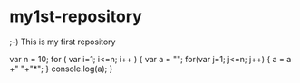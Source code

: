 # my1st-repository
;-)
This is my first repository

var n = 10;
for ( var i=1; i<=n; i++ )
 {
     var a = "";
     for(var j=1; j<=n; j++)
     {
         a = a +" "+"*";
     }
     console.log(a);
 }
  
